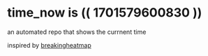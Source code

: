 # time_now is (( 1701579600830 ))

an automated repo that shows the currnent time

inspired by [breakingheatmap](https://github.com/breakingheatmap/breakingheatmap)